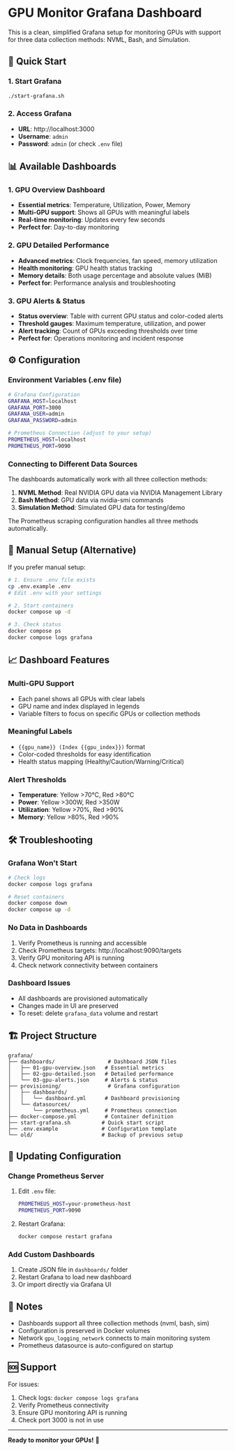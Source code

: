 # GPU Monitor Grafana Dashboard

This is a clean, simplified Grafana setup for monitoring GPUs with support for three data collection methods: NVML, Bash, and Simulation.

## 🚀 Quick Start

### 1. Start Grafana
```bash
./start-grafana.sh
```

### 2. Access Grafana
- **URL**: http://localhost:3000
- **Username**: `admin` 
- **Password**: `admin` (or check `.env` file)

## 📊 Available Dashboards

### 1. GPU Overview Dashboard
- **Essential metrics**: Temperature, Utilization, Power, Memory
- **Multi-GPU support**: Shows all GPUs with meaningful labels
- **Real-time monitoring**: Updates every few seconds
- **Perfect for**: Day-to-day monitoring

### 2. GPU Detailed Performance
- **Advanced metrics**: Clock frequencies, fan speed, memory utilization
- **Health monitoring**: GPU health status tracking
- **Memory details**: Both usage percentage and absolute values (MiB)
- **Perfect for**: Performance analysis and troubleshooting

### 3. GPU Alerts & Status
- **Status overview**: Table with current GPU status and color-coded alerts
- **Threshold gauges**: Maximum temperature, utilization, and power
- **Alert tracking**: Count of GPUs exceeding thresholds over time
- **Perfect for**: Operations monitoring and incident response

## ⚙️ Configuration

### Environment Variables (.env file)

```bash
# Grafana Configuration
GRAFANA_HOST=localhost
GRAFANA_PORT=3000
GRAFANA_USER=admin
GRAFANA_PASSWORD=admin

# Prometheus Connection (adjust to your setup)
PROMETHEUS_HOST=localhost
PROMETHEUS_PORT=9090
```

### Connecting to Different Data Sources

The dashboards automatically work with all three collection methods:

1. **NVML Method**: Real NVIDIA GPU data via NVIDIA Management Library
2. **Bash Method**: GPU data via nvidia-smi commands  
3. **Simulation Method**: Simulated GPU data for testing/demo

The Prometheus scraping configuration handles all three methods automatically.

## 🔧 Manual Setup (Alternative)

If you prefer manual setup:

```bash
# 1. Ensure .env file exists
cp .env.example .env
# Edit .env with your settings

# 2. Start containers
docker compose up -d

# 3. Check status
docker compose ps
docker compose logs grafana
```

## 📈 Dashboard Features

### Multi-GPU Support
- Each panel shows all GPUs with clear labels
- GPU name and index displayed in legends
- Variable filters to focus on specific GPUs or collection methods

### Meaningful Labels
- `{{gpu_name}} (Index {{gpu_index}})` format
- Color-coded thresholds for easy identification
- Health status mapping (Healthy/Caution/Warning/Critical)

### Alert Thresholds
- **Temperature**: Yellow >70°C, Red >80°C
- **Power**: Yellow >300W, Red >350W  
- **Utilization**: Yellow >70%, Red >90%
- **Memory**: Yellow >80%, Red >90%

## 🛠️ Troubleshooting

### Grafana Won't Start
```bash
# Check logs
docker compose logs grafana

# Reset containers
docker compose down
docker compose up -d
```

### No Data in Dashboards
1. Verify Prometheus is running and accessible
2. Check Prometheus targets: http://localhost:9090/targets
3. Verify GPU monitoring API is running
4. Check network connectivity between containers

### Dashboard Issues
- All dashboards are provisioned automatically
- Changes made in UI are preserved
- To reset: delete `grafana_data` volume and restart

## 🏗️ Project Structure

```
grafana/
├── dashboards/                 # Dashboard JSON files
│   ├── 01-gpu-overview.json   # Essential metrics
│   ├── 02-gpu-detailed.json   # Detailed performance
│   └── 03-gpu-alerts.json     # Alerts & status
├── provisioning/               # Grafana configuration
│   ├── dashboards/
│   │   └── dashboard.yml      # Dashboard provisioning
│   └── datasources/
│       └── prometheus.yml     # Prometheus connection
├── docker-compose.yml         # Container definition
├── start-grafana.sh          # Quick start script
├── .env.example              # Configuration template
└── old/                      # Backup of previous setup
```

## 🔄 Updating Configuration

### Change Prometheus Server
1. Edit `.env` file:
   ```bash
   PROMETHEUS_HOST=your-prometheus-host
   PROMETHEUS_PORT=9090
   ```

2. Restart Grafana:
   ```bash
   docker compose restart grafana
   ```

### Add Custom Dashboards
1. Create JSON file in `dashboards/` folder
2. Restart Grafana to load new dashboard
3. Or import directly via Grafana UI

## 📝 Notes

- Dashboards support all three collection methods (nvml, bash, sim)
- Configuration is preserved in Docker volumes
- Network `gpu_logging_network` connects to main monitoring system
- Prometheus datasource is auto-configured on startup

## 🆘 Support

For issues:
1. Check logs: `docker compose logs grafana`
2. Verify Prometheus connectivity
3. Ensure GPU monitoring API is running
4. Check port 3000 is not in use

---

**Ready to monitor your GPUs!** 🚀
